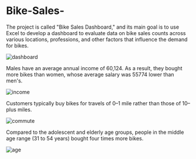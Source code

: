 # Bike-Sales-
 The project is called "Bike Sales Dashboard," and its main goal is to use Excel to develop a dashboard to evaluate data on bike sales counts across various locations, professions, and other factors that influence the demand for bikes.

![dashboard](https://github.com/ChristianMmcly/Bike-Sales-/assets/117743442/02689944-c416-48a9-9a0e-66c048b725f5)

Males have an average annual income of 60,124. As a result, they bought more bikes than women, whose average salary was 55774 lower than men's.

![income](https://github.com/ChristianMmcly/Bike-Sales-/assets/117743442/dbdeea2e-d415-497c-9bf0-6132265f2d85)

Customers typically buy bikes for travels of 0–1 mile rather than those of 10–plus miles.

![commute](https://github.com/ChristianMmcly/Bike-Sales-/assets/117743442/1b319313-f3ba-4dcf-8f06-df28db0bd480)

Compared to the adolescent and elderly age groups, people in the middle age range (31 to 54 years) bought four times more bikes.

![age](https://github.com/ChristianMmcly/Bike-Sales-/assets/117743442/4938228d-f26b-4cf7-af45-beddb13ec14b)
